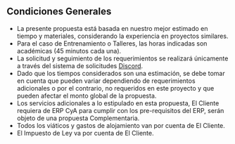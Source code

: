 ## Condiciones Generales

- La presente propuesta está basada en nuestro mejor estimado en tiempo y materiales, considerando la experiencia en proyectos similares.
- Para el caso de Entrenamiento o Talleres, las horas indicadas son académicas (45 minutos cada una).
- La solicitud y seguimiento de los requerimientos se realizará únicamente a través del sistema de solicitudes [Discord](https://discord.com/).
- Dado que los tiempos considerados son una estimación, se debe tomar en cuenta que pueden variar dependiendo de requerimientos adicionales o por el contrario, no requeridos en este proyecto y que pueden afectar el monto global de la propuesta.
- Los servicios adicionales a lo estipulado en esta propuesta, El Cliente requiera de ERP CyA para cumplir con los pre-requisitos del ERP, serán objeto de una propuesta Complementaria.
- Todos los viáticos y gastos de alojamiento van por cuenta de El Cliente.
- El Impuesto de Ley va por cuenta de El Cliente.
